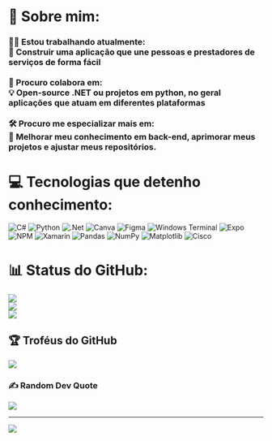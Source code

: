 # 💫 Sobre mim:
### 👨‍💻 Estou trabalhando atualmente:  <br>🚀 Construir uma aplicação que une pessoas e prestadores de serviços de forma fácil  <br><br> 🤝 Procuro colabora em:  <br>💡 Open-source .NET ou projetos em python, no geral aplicações que atuam em diferentes plataformas  <br><br>🛠️ Procuro me especializar mais em:  <br>🔧 Melhorar meu conhecimento em back-end, aprimorar meus projetos e ajustar meus repositórios.  <br>


# 💻 Tecnologias que detenho conhecimento:
![C#](https://img.shields.io/badge/c%23-%23239120.svg?style=for-the-badge&logo=csharp&logoColor=white) ![Python](https://img.shields.io/badge/python-3670A0?style=for-the-badge&logo=python&logoColor=ffdd54) ![.Net](https://img.shields.io/badge/.NET-5C2D91?style=for-the-badge&logo=.net&logoColor=white) ![Canva](https://img.shields.io/badge/Canva-%2300C4CC.svg?style=for-the-badge&logo=Canva&logoColor=white) ![Figma](https://img.shields.io/badge/figma-%23F24E1E.svg?style=for-the-badge&logo=figma&logoColor=white) ![Windows Terminal](https://img.shields.io/badge/Windows%20Terminal-%234D4D4D.svg?style=for-the-badge&logo=windows-terminal&logoColor=white) ![Expo](https://img.shields.io/badge/expo-1C1E24?style=for-the-badge&logo=expo&logoColor=#D04A37) ![NPM](https://img.shields.io/badge/NPM-%23CB3837.svg?style=for-the-badge&logo=npm&logoColor=white) ![Xamarin](https://img.shields.io/badge/Xamarin-3199DC?style=for-the-badge&logo=xamarin&logoColor=white) ![Pandas](https://img.shields.io/badge/pandas-%23150458.svg?style=for-the-badge&logo=pandas&logoColor=white) ![NumPy](https://img.shields.io/badge/numpy-%23013243.svg?style=for-the-badge&logo=numpy&logoColor=white) ![Matplotlib](https://img.shields.io/badge/Matplotlib-%23ffffff.svg?style=for-the-badge&logo=Matplotlib&logoColor=black) ![Cisco](https://img.shields.io/badge/cisco-%23049fd9.svg?style=for-the-badge&logo=cisco&logoColor=black)
# 📊 Status do GitHub:
![](https://github-readme-stats.vercel.app/api?username=Iago-Torres&theme=dark&hide_border=false&include_all_commits=false&count_private=false)<br/>
![](https://nirzak-streak-stats.vercel.app/?user=Iago-Torres&theme=dark&hide_border=false)<br/>
![](https://github-readme-stats.vercel.app/api/top-langs/?username=Iago-Torres&theme=dark&hide_border=false&include_all_commits=false&count_private=false&layout=compact)

## 🏆 Troféus do GitHub
![](https://github-profile-trophy.vercel.app/?username=Iago-Torres&theme=dracula&no-frame=false&no-bg=true&margin-w=4)

### ✍️ Random Dev Quote
![](https://quotes-github-readme.vercel.app/api?type=horizontal&theme=radical)

---
[![](https://visitcount.itsvg.in/api?id=Iago-Torres&icon=0&color=0)](https://visitcount.itsvg.in)

<!-- Proudly created with GPRM ( https://gprm.itsvg.in ) -->
